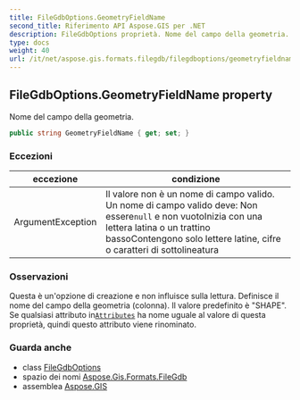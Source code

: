 ```yaml
---
title: FileGdbOptions.GeometryFieldName
second_title: Riferimento API Aspose.GIS per .NET
description: FileGdbOptions proprietà. Nome del campo della geometria.
type: docs
weight: 40
url: /it/net/aspose.gis.formats.filegdb/filegdboptions/geometryfieldname/
---
```

## FileGdbOptions.GeometryFieldName property

Nome del campo della geometria.

```csharp
public string GeometryFieldName { get; set; }
```

### Eccezioni

| eccezione | condizione |
| --- | --- |
| ArgumentException | Il valore non è un nome di campo valido. Un nome di campo valido deve:  Non essere`null` e non vuotoInizia con una lettera latina o un trattino bassoContengono solo lettere latine, cifre o caratteri di sottolineatura |

### Osservazioni

Questa è un'opzione di creazione e non influisce sulla lettura. Definisce il nome del campo della geometria (colonna). Il valore predefinito è "SHAPE". Se qualsiasi attributo in[`Attributes`](../../../aspose.gis/vectorlayer/attributes/) ha nome uguale al valore di questa proprietà, quindi questo attributo viene rinominato.

### Guarda anche

* class [FileGdbOptions](../)
* spazio dei nomi [Aspose.Gis.Formats.FileGdb](../../filegdboptions/)
* assemblea [Aspose.GIS](../../../)



